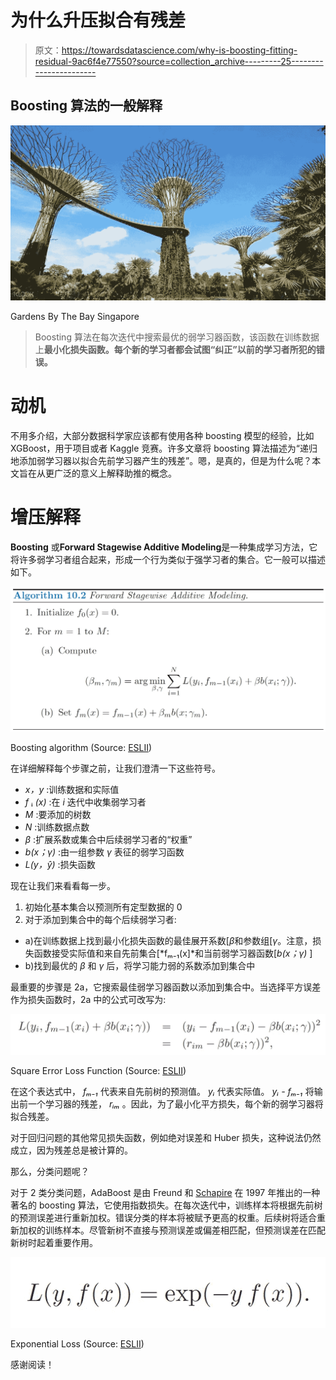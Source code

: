 # 为什么升压拟合有残差

> 原文：<https://towardsdatascience.com/why-is-boosting-fitting-residual-9ac6f4e77550?source=collection_archive---------25----------------------->

## Boosting 算法的一般解释

![](img/44aa9561c37058817546e4c8f8ef8a74.png)

Gardens By The Bay Singapore

> Boosting 算法在每次迭代中搜索最优的弱学习器函数，该函数在训练数据上**最小化损失函数。每个新的学习者都会试图“纠正”以前的学习者所犯的错误。**

# 动机

不用多介绍，大部分数据科学家应该都有使用各种 boosting 模型的经验，比如 XGBoost，用于项目或者 Kaggle 竞赛。许多文章将 boosting 算法描述为“递归地添加弱学习器以拟合先前学习器产生的残差”。嗯，是真的，但是为什么呢？本文旨在从更广泛的意义上解释助推的概念。

# 增压解释

**Boosting** 或**Forward Stagewise Additive Modeling**是一种集成学习方法，它将许多弱学习者组合起来，形成一个行为类似于强学习者的集合。它一般可以描述如下。

![](img/47508840fb26641e4bcf36891d338431.png)

Boosting algorithm (Source: [ESLII](https://web.stanford.edu/~hastie/ElemStatLearn/printings/ESLII_print12.pdf))

在详细解释每个步骤之前，让我们澄清一下这些符号。

*   *x，y* :训练数据和实际值
*   *f* ᵢ *(x)* :在 *i* 迭代中收集弱学习者
*   *M* :要添加的树数
*   *N* :训练数据点数
*   *β* :扩展系数或集合中后续弱学习者的“权重”
*   *b(x；γ)* :由一组参数 *γ* 表征的弱学习函数
*   *L(y，ŷ)* :损失函数

现在让我们来看看每一步。

1.  初始化基本集合以预测所有定型数据的 0
2.  对于添加到集合中的每个后续弱学习者:

*   a)在训练数据上找到最小化损失函数的最佳展开系数[*β*和参数组[*γ*。注意，损失函数接受实际值和来自先前集合[*fₘ₋₁(x]*和当前弱学习器函数[*b(x；γ)* ]
*   b)找到最优的 *β* 和 *γ* 后，将学习能力弱的系数添加到集合中

最重要的步骤是 2a，它搜索最佳弱学习器函数以添加到集合中。当选择平方误差作为损失函数时，2a 中的公式可改写为:

![](img/6803afa2618bd5097644981ac4f561a8.png)

Square Error Loss Function (Source: [ESLII](https://web.stanford.edu/~hastie/ElemStatLearn/printings/ESLII_print12.pdf))

在这个表达式中， *fₘ₋₁* 代表来自先前树的预测值。 *yᵢ* 代表实际值。 *yᵢ - fₘ₋₁* 将输出前一个学习器的残差， *rᵢₘ* 。因此，为了最小化平方损失，每个新的弱学习器将拟合残差。

对于回归问题的其他常见损失函数，例如绝对误差和 Huber 损失，这种说法仍然成立，因为残差总是被计算的。

那么，分类问题呢？

对于 2 类分类问题，AdaBoost 是由 Freund 和 [Schapire](https://en.wikipedia.org/wiki/Robert_Schapire) 在 1997 年推出的一种著名的 boosting 算法，它使用指数损失。在每次迭代中，训练样本将根据先前树的预测误差进行重新加权。错误分类的样本将被赋予更高的权重。后续树将适合重新加权的训练样本。尽管新树不直接与预测误差或偏差相匹配，但预测误差在匹配新树时起着重要作用。

![](img/6921f6aed272940413ca999bdae2fa2b.png)

Exponential Loss (Source: [ESLII](https://web.stanford.edu/~hastie/ElemStatLearn/printings/ESLII_print12.pdf))

感谢阅读！